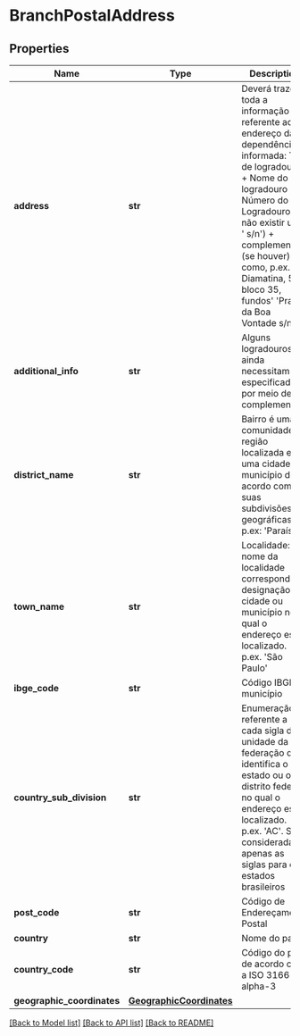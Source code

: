 # BranchPostalAddress

## Properties
Name | Type | Description | Notes
------------ | ------------- | ------------- | -------------
**address** | **str** | Deverá trazer toda a informação referente ao endereço da dependência informada: Tipo de logradouro + Nome do logradouro + Número do Logradouro (se não existir usar &#x27; s/n&#x27;) + complemento (se houver), como, p.ex.: &#x27;R Diamatina, 59, bloco 35, fundos&#x27; &#x27;Praça da Boa Vontade s/n&#x27; | 
**additional_info** | **str** | Alguns logradouros ainda necessitam ser especificados por meio de complemento | [optional] 
**district_name** | **str** | Bairro é uma comunidade ou região localizada em uma cidade ou município de acordo com as suas subdivisões geográficas. p.ex: &#x27;Paraíso&#x27; | 
**town_name** | **str** | Localidade: O nome da localidade corresponde à designação da cidade ou município no qual o endereço está localizado. p.ex. &#x27;São Paulo&#x27; | 
**ibge_code** | **str** | Código IBGE do município | [optional] 
**country_sub_division** | **str** | Enumeração referente a cada sigla da unidade da federação que identifica o estado ou o distrito federal, no qual o endereço está localizado. p.ex. &#x27;AC&#x27;. São consideradas apenas as siglas para os estados brasileiros | 
**post_code** | **str** | Código de Endereçamento Postal | 
**country** | **str** | Nome do país | [optional] 
**country_code** | **str** | Código do país de acordo com a ISO 3166-1 alpha-3 | [optional] 
**geographic_coordinates** | [**GeographicCoordinates**](GeographicCoordinates.md) |  | [optional] 

[[Back to Model list]](../README.md#documentation-for-models) [[Back to API list]](../README.md#documentation-for-api-endpoints) [[Back to README]](../README.md)

